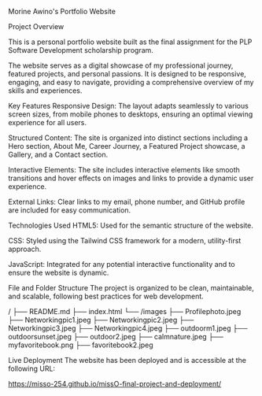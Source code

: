 Morine Awino's Portfolio Website

Project Overview

This is a personal portfolio website built as the final assignment for the PLP Software Development scholarship program. 

The website serves as a digital showcase of my professional journey, featured projects, and personal passions. It is designed to be responsive, engaging, and easy to navigate, providing a comprehensive overview of my skills and experiences.

Key Features
Responsive Design: The layout adapts seamlessly to various screen sizes, from mobile phones to desktops, ensuring an optimal viewing experience for all users.

Structured Content: The site is organized into distinct sections including a Hero section, About Me, Career Journey, a Featured Project showcase, a Gallery, and a Contact section.

Interactive Elements: The site includes interactive elements like smooth transitions and hover effects on images and links to provide a dynamic user experience.

External Links: Clear links to my email, phone number, and GitHub profile are included for easy communication.

Technologies Used
HTML5: Used for the semantic structure of the website.

CSS: Styled using the Tailwind CSS framework for a modern, utility-first approach.

JavaScript: Integrated for any potential interactive functionality and to ensure the website is dynamic.

File and Folder Structure
The project is organized to be clean, maintainable, and scalable, following best practices for web development.

/
├── README.md
├── index.html
└── /images
    ├── Profilephoto.jpeg
    ├── Networkingpic1.jpeg
    ├── Networkingpic2.jpeg
    ├── Networkingpic3.jpeg
    ├── Networkingpic4.jpeg
    ├── outdoorm1.jpeg
    ├── outdoorsunset.jpeg
    ├── outdoor2.jpeg
    ├── calmnature.jpeg
    ├── myfavoritebook.png
    ├── favoritebook2.jpeg

Live Deployment
The website has been deployed and is accessible at the following URL:

 https://misso-254.github.io/missO-final-project-and-deployment/

 
